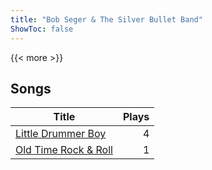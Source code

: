 ```yaml
---
title: "Bob Seger & The Silver Bullet Band"
ShowToc: false
---
```


{{< more >}}

## Songs
Title | Plays 
----- | -----: 
[Little Drummer Boy](/songs/little-drummer-boy) | 4
[Old Time Rock & Roll](/songs/old-time-rock-roll) | 1

